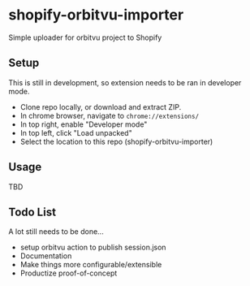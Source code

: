 # shopify-orbitvu-importer
Simple uploader for orbitvu project to Shopify

## Setup
This is still in development, so extension needs to be ran in developer mode.

- Clone repo locally, or download and extract ZIP.
- In chrome browser, navigate to `chrome://extensions/`
- In top right, enable "Developer mode"
- In top left, click "Load unpacked"
- Select the location to this repo (shopify-orbitvu-importer)

## Usage
TBD

## Todo List
A lot still needs to be done...
- setup orbitvu action to publish session.json
- Documentation
- Make things more configurable/extensible
- Productize proof-of-concept
